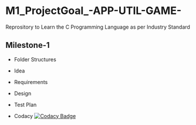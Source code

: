 # M1_ProjectGoal_-APP-UTIL-GAME-
Reprository to Learn the C Programming Language as per Industry Standard

## Milestone-1

* Folder Structures
* Idea
* Requirements
* Design
* Test Plan

* Codacy
[![Codacy Badge](https://app.codacy.com/project/badge/Grade/c9c1ace736ae4844b87912ee5b7631a3)](https://www.codacy.com/gh/rahulpandey18/M1_ProjectGoal_-APP-UTIL-GAME-/dashboard?utm_source=github.com&amp;utm_medium=referral&amp;utm_content=rahulpandey18/M1_ProjectGoal_-APP-UTIL-GAME-&amp;utm_campaign=Badge_Grade)
